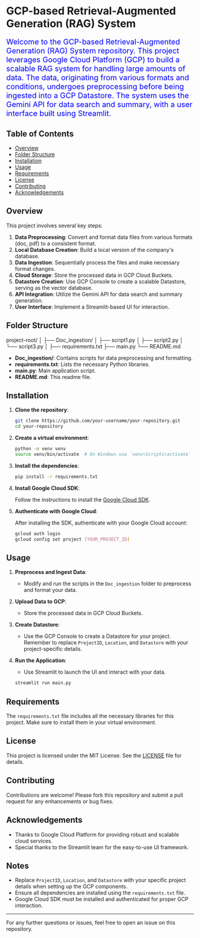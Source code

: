 
# GCP-based Retrieval-Augmented Generation (RAG) System

<p style="color:blue; font-size:20px;">Welcome to the GCP-based Retrieval-Augmented Generation (RAG) System repository. This project leverages Google Cloud Platform (GCP) to build a scalable RAG system for handling large amounts of data. The data, originating from various formats and conditions, undergoes preprocessing before being ingested into a GCP Datastore. The system uses the Gemini API for data search and summary, with a user interface built using Streamlit.</p>

## Table of Contents

- [Overview](#overview)
- [Folder Structure](#folder-structure)
- [Installation](#installation)
- [Usage](#usage)
- [Requirements](#requirements)
- [License](#license)
- [Contributing](#contributing)
- [Acknowledgements](#acknowledgements)

## Overview

This project involves several key steps:

1. **Data Preprocessing**: Convert and format data files from various formats (doc, pdf) to a consistent format.
2. **Local Database Creation**: Build a local version of the company's database.
3. **Data Ingestion**: Sequentially process the files and make necessary format changes.
4. **Cloud Storage**: Store the processed data in GCP Cloud Buckets.
5. **Datastore Creation**: Use GCP Console to create a scalable Datastore, serving as the vector database.
6. **API Integration**: Utilize the Gemini API for data search and summary generation.
7. **User Interface**: Implement a Streamlit-based UI for interaction.

## Folder Structure

project-root/
│
├── Doc_ingestion/
│ ├── script1.py
│ ├── script2.py
│ └── script3.py
│
├── requirements.txt
├── main.py
└── README.md


- **Doc_ingestion/**: Contains scripts for data preprocessing and formatting.
- **requirements.txt**: Lists the necessary Python libraries.
- **main.py**: Main application script.
- **README.md**: This readme file.

## Installation

1. **Clone the repository**:

    ```sh
    git clone https://github.com/your-username/your-repository.git
    cd your-repository
    ```

2. **Create a virtual environment**:

    ```sh
    python -m venv venv
    source venv/bin/activate  # On Windows use `venv\Scripts\activate`
    ```

3. **Install the dependencies**:

    ```sh
    pip install -r requirements.txt
    ```

4. **Install Google Cloud SDK**:

    Follow the instructions to install the [Google Cloud SDK](https://cloud.google.com/sdk/docs/install).

5. **Authenticate with Google Cloud**:

    After installing the SDK, authenticate with your Google Cloud account:

    ```sh
    gcloud auth login
    gcloud config set project [YOUR_PROJECT_ID]
    ```

## Usage

1. **Preprocess and Ingest Data**:
   - Modify and run the scripts in the `Doc_ingestion` folder to preprocess and format your data.

2. **Upload Data to GCP**:
   - Store the processed data in GCP Cloud Buckets.

3. **Create Datastore**:
   - Use the GCP Console to create a Datastore for your project. Remember to replace `ProjectID`, `Location`, and `Datastore` with your project-specific details.

4. **Run the Application**:
   - Use Streamlit to launch the UI and interact with your data.

    ```sh
    streamlit run main.py
    ```

## Requirements

The `requirements.txt` file includes all the necessary libraries for this project. Make sure to install them in your virtual environment.

## License

This project is licensed under the MIT License. See the [LICENSE](LICENSE) file for details.

## Contributing

Contributions are welcome! Please fork this repository and submit a pull request for any enhancements or bug fixes.

## Acknowledgements

- Thanks to Google Cloud Platform for providing robust and scalable cloud services.
- Special thanks to the Streamlit team for the easy-to-use UI framework.

## Notes

- Replace `ProjectID`, `Location`, and `Datastore` with your specific project details when setting up the GCP components.
- Ensure all dependencies are installed using the `requirements.txt` file.
- Google Cloud SDK must be installed and authenticated for proper GCP interaction.

---

For any further questions or issues, feel free to open an issue on this repository.
